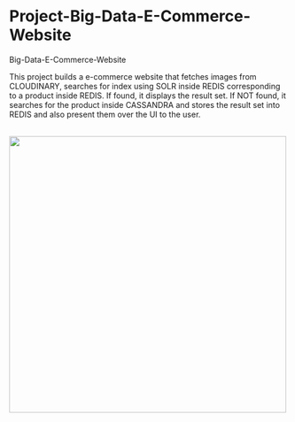 # Project-Big-Data-E-Commerce-Website
Big-Data-E-Commerce-Website

This project builds a e-commerce website that fetches images from CLOUDINARY, searches for index using SOLR inside REDIS corresponding to
a product inside REDIS. If found, it displays the result set. If NOT found, it searches for the product inside CASSANDRA and stores the 
result set into REDIS and also present them over the UI to the user.

<br>
<img height = "500" src = "https://cloud.githubusercontent.com/assets/16638648/21870920/0103130a-d82d-11e6-806e-ec5121d19912.jpg" />
<br>
